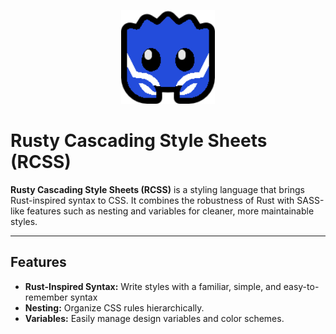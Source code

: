 <p align="center">
  <img src="./assets/logo/128.png" alt="RCSS Logo" width="150">
</p>

# Rusty Cascading Style Sheets (RCSS)

**Rusty Cascading Style Sheets (RCSS)** is a styling language that brings Rust-inspired syntax to CSS. It combines the robustness of Rust with SASS-like features such as nesting and variables for cleaner, more maintainable styles.

---

## Features
- **Rust-Inspired Syntax:** Write styles with a familiar, simple, and easy-to-remember syntax
- **Nesting:** Organize CSS rules hierarchically.
- **Variables:** Easily manage design variables and color schemes.